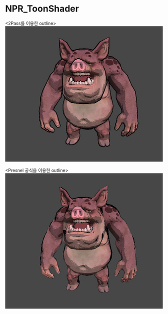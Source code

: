 # NPR_ToonShader
<2Pass를 이용한 outline>
![Result_ToonShader.jpg](Result_ToonShader.jpg)

<Presnel 공식을 이용한 outline>
![ver_RImOutline](ver_RImOutline.jpg)
